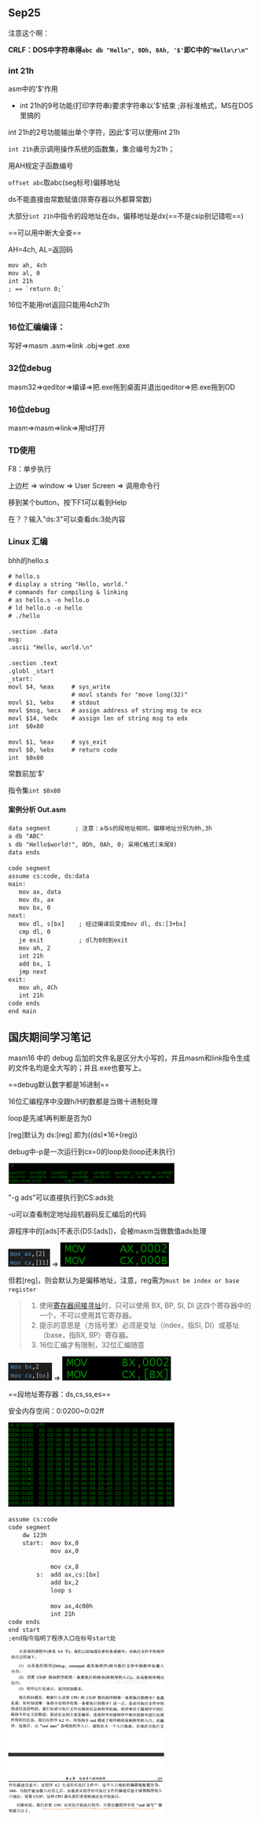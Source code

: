## Sep25

注意这个啊：

**CRLF：DOS中字符串得`abc db "Hello", 0Dh, 0Ah, '$'`即C中的`"Hello\r\n"`**



### int 21h

asm中的'\$'作用

* int 21h的9号功能(打印字符串)要求字符串以'\$'结束  ;非标准格式，MS在DOS里搞的

int 21h的2号功能输出单个字符，因此'\$'可以使用int 21h



`int 21h`表示调用操作系统的函数集，集合编号为21h；

用AH规定子函数编号



`offset abc`取abc(seg标号)偏移地址



ds不能直接由常数赋值(除寄存器以外都算常数)



大部分`int 21h`中指令的段地址在ds，偏移地址是dx(==不是csip别记错啦==)

==可以用中断大全查==



AH=4ch, AL=返回码

```assembly
mov ah, 4ch
mov al, 0
int 21h
; == `return 0;`
```



16位不能用ret返回只能用4ch21h



### 16位汇编编译：

写好$\Longrightarrow$masm .asm$\Longrightarrow$link .obj$\Longrightarrow$get .exe



### 32位debug

masm32$\Longrightarrow$qeditor$\Longrightarrow$编译$\Longrightarrow$把.exe拖到桌面并退出qeditor$\Longrightarrow$把.exe拖到OD

### 16位debug

masm$\Longrightarrow$masm$\Longrightarrow$link$\Longrightarrow$用td打开



### TD使用

F8：单步执行

上边栏 $\Rightarrow$ window $\Rightarrow$ User Screen  $\Rightarrow$ 调用命令行

移到某个button，按下F1可以看到Help

在？？输入"ds:3"可以查看ds:3处内容



### Linux 汇编

bhh的hello.s

```assembly
# hello.s
# display a string "Hello, world." 
# commands for compiling & linking
# as hello.s -o hello.o
# ld hello.o -o hello
# ./hello

.section .data
msg:
.ascii "Hello, world.\n" 

.section .text
.globl _start
_start:
movl $4, %eax     # sys_write
                  # movl stands for "move long(32)"
movl $1, %ebx     # stdout
movl $msg, %ecx   # assign address of string msg to ecx
movl $14, %edx    # assign len of string msg to edx
int  $0x80

movl $1, %eax     # sys_exit
movl $0, %ebx     # return code
int  $0x80
```

常数前加'\$'

指令集`int $0x80`





#### 案例分析 Out.asm

```assembly
data segment       ; 注意：a与s的段地址相同，偏移地址分别为0h,3h
a db "ABC"
s db "Hello$world!", 0Dh, 0Ah, 0; 采用C格式(末尾0)
data ends

code segment
assume cs:code, ds:data
main:
   mov ax, data
   mov ds, ax
   mov bx, 0
next:
   mov dl, s[bx]    ; 经过编译后变成mov dl, ds:[3+bx]
   cmp dl, 0
   je exit          ; dl为0则到exit
   mov ah, 2
   int 21h
   add bx, 1
   jmp next
exit:
   mov ah, 4Ch
   int 21h
code ends
end main
```



## 国庆期间学习笔记

masm16 中的 debug 后加的文件名是区分大小写的，并且masm和link指令生成的文件名均是全大写的；并且.exe也要写上。

==debug默认数字都是16进制==

16位汇编程序中没跟h/H的数都是当做十进制处理



loop是先减1再判断是否为0

[reg]默认为 ds:[reg] 即为((ds)\*16+(reg))



debug中-p是一次运行到cx=0的loop处(loop还未执行)

<img src="Sep25.assets/image-20191004103756210.png" alt="image-20191004103756210" style="zoom: 33%;" />

"-g ads"可以直接执行到CS:ads处

-u可以查看制定地址段机器码反汇编后的代码



源程序中的[ads]不表示(DS:[ads])，会被masm当做数值ads处理

<img src="Sep25.assets/image-20191007101944690.png" alt="image-20191007101944690" style="zoom:50%;" /> $\Longrightarrow$ <img src="Sep25.assets/image-20191007102016154.png" alt="image-20191007102016154" style="zoom:50%;" />

但若[reg]，则会默认为是偏移地址，注意，reg需为`must be index or base register`

> 1. 使用[寄存器间接寻址](https://www.baidu.com/s?wd=寄存器间接寻址&tn=SE_PcZhidaonwhc_ngpagmjz&rsv_dl=gh_pc_zhidao)时，只可以使用 BX, BP, SI, DI 这四个寄存器中的一个，不可以使用其它寄存器。
> 2. 提示的意思是（方括号里）必须是变址（index，指SI, DI）或基址（base，指BX, BP）寄存器。
> 3. 16位汇编才有限制，32位汇编随意

<img src="Sep25.assets/image-20191007102640402.png" alt="image-20191007102640402" style="zoom:50%;" /> $\Longrightarrow$ <img src="Sep25.assets/image-20191007102613701.png" alt="image-20191007102613701" style="zoom:50%;" />

==段地址寄存器：ds,cs,ss,es==

安全内存空间：0:0200~0:02ff

<img src="Sep25.assets/image-20191007104208879.png" alt="image-20191007104208879" style="zoom: 33%;" />

```assembly
assume cs:code
code segment
    dw 123h
    start:  mov bx,0
            mov ax,0

            mov cx,8
        s:  add ax,cs:[bx]
            add bx,2
            loop s

            mov ax,4c00h
            int 21h
code ends
end start
;end指令指明了程序入口在标号start处
```

<img src="Sep25.assets/image-20191007114743023.png" alt="image-20191007114743023" style="zoom:33%;" />